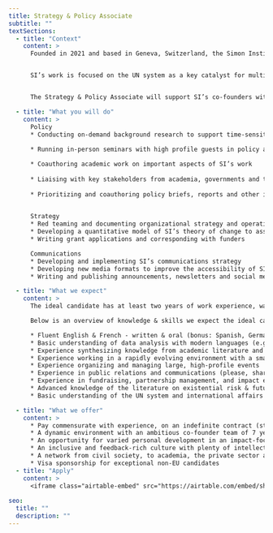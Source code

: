 ```yaml
---
title: Strategy & Policy Associate
subtitle: ""
textSections:
  - title: "Context"
    content: >
      Founded in 2021 and based in Geneva, Switzerland, the Simon Institute for Longterm Governance (SI) works to support the governance of emerging technologies, building on Herbert Simon's vision of future-proof policymaking processes. Operating at the interface of science and policy, SI synthesises research and connects thought leaders to decision-makers. 


      SI’s work is focused on the UN system as a key catalyst for multilateral cooperation, which is necessary for humanity to flourish sustainably. Being embedded in international Geneva and the wider Swiss foreign policy community, SI supports the Swiss Federation in its role as the global hub driving a scientific multilateralism focused on furthering humanist values. 


      The Strategy & Policy Associate will support SI’s co-founders with a broad range of activities. As SI’s first employee, this role is expected to grow into a leadership role as the organization expands. It is the first role out of four that we expect to hire for in 2022. As such, it will play a key role in defining the organization’s culture and strategy. 

  - title: "What you will do"
    content: >
      Policy
      * Conducting on-demand background research to support time-sensitive processes
      
      * Running in-person seminars with high profile guests in policy and research

      * Coauthoring academic work on important aspects of SI’s work
      
      * Liaising with key stakeholders from academia, governments and the UN system
      
      * Prioritizing and coauthoring policy briefs, reports and other info products
      

      Strategy
      * Red teaming and documenting organizational strategy and operations
      * Developing a quantitative model of SI’s theory of change to assist with monitoring, evaluation and learning
      * Writing grant applications and corresponding with funders

      Communications
      * Developing and implementing SI’s communications strategy
      * Developing new media formats to improve the accessibility of SI’s work
      * Writing and publishing announcements, newsletters and social media updates

  - title: "What we expect"
    content: >
      The ideal candidate has at least two years of work experience, was top of their class and is eager to learn and develop themselves. You will have to be willing to move to Geneva, as we do not yet have the capacity for continuous remote work. We expect you to be motivated to stay at the organization for at least 3 years while it grows into a mature organization. As SI has just started, you will have to show a lot of initiative and be willing to lean into stress to resolve conflicts. 

      Below is an overview of knowledge & skills we expect the ideal candidate to have. These aren’t necessary conditions. As this is our first hiring round, we are not highly confident in our ability to predict the profile of the perfect candidate. We encourage anyone who can handle the responsibilities outlined above to apply.

      * Fluent English & French - written & oral (bonus: Spanish, German, or Arabic)
      * Basic understanding of data analysis with modern languages (e.g. Julia or Python)
      * Experience synthesizing knowledge from academic literature and expert interviews for a policy audience
      * Experience working in a rapidly evolving environment with a small team (bonus: leadership experience)
      * Experience organizing and managing large, high-profile events
      * Experience in public relations and communications (please, share writing samples)
      * Experience in fundraising, partnership management, and impact evaluation
      * Advanced knowledge of the literature on existential risk & future generations
      * Basic understanding of the UN system and international affairs (bonus: experience working with developing countries; in a disarmament or disaster risk reduction context)

  - title: "What we offer"
    content: >
      * Pay commensurate with experience, on an indefinite contract (starting at CHF 72’000/year)
      * A dynamic environment with an ambitious co-founder team of 7 years
      * An opportunity for varied personal development in an impact-focused organization
      * An inclusive and feedback-rich culture with plenty of intellectual stimulation
      * A network from civil society, to academia, the private sector and governments
      * Visa sponsorship for exceptional non-EU candidates
  - title: "Apply"
    content: >
      <iframe class="airtable-embed" src="https://airtable.com/embed/shrmrPRmaSylt2ljL?backgroundColor=green" frameborder="0" onmousewheel="" width="100%" height="533" style="background: transparent; border: 1px solid #ccc;"></iframe>
    
seo:
  title: ""
  description: ""
---
```

